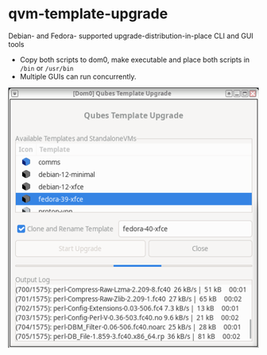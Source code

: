 # qvm-template-upgrade
Debian- and Fedora- supported upgrade-distribution-in-place CLI and GUI tools
- Copy both scripts to dom0, make executable and place both scripts in `/bin` or `/usr/bin`
- Multiple GUIs can run concurrently.

![qubes-template-upgrade-gui](https://github.com/kennethrrosen/qubes-template-upgrade/blob/main/imgs/qubes-template-upgrade.png)
